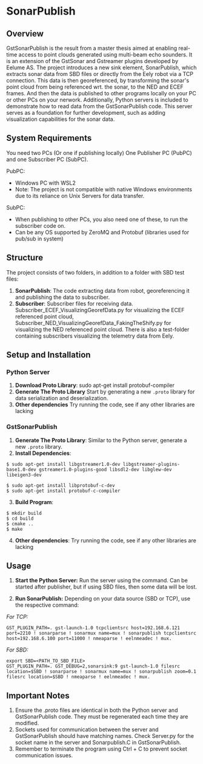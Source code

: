 # SonarPublish

## Overview
GstSonarPublish is the result from a master thesis aimed at enabling real-time access to point clouds generated using multi-beam echo sounders. It is an extension of the GstSonar and Gstreamer plugins developed by Eelume AS. The project introduces a new sink element, SonarPublish, which extracts sonar data from SBD files or directly from the Eely robot via a TCP connection. This data is then georeferenced, by transforming the sonar's point cloud from being referenced wrt. the sonar, to the NED and ECEF frames. And then the data is published to other programs locally on your PC or other PCs on your nerwork. Additionally, Python servers is included to demonstrate how to read data from the GstSonarPublish code. This server serves as a foundation for further development, such as adding visualization capabilities for the sonar data.

## System Requirements
You need two PCs (Or one if publishing locally)
One Publisher PC (PubPC) and one Subscriber PC (SubPC). 

PubPC: 
- Windows PC with WSL2 
- Note: The project is not compatible with native Windows environments due to its reliance on Unix Servers for data transfer.

SubPC:
- When publishing to other PCs, you also need one of these, to run the subscriber code on.
- Can be any OS supported by ZeroMQ and Protobuf (libraries used for pub/sub in system)

## Structure
The project consists of two folders, in addition to a folder with SBD test files:
1. **SonarPublish**: The code extracting data from robot, georeferencing it and publishing the data to subscriber. 
2. **Subscriber**: Subscriber files for receiving data. Subscriber_ECEF_VisualizingGeorefData.py for visualizing the ECEF referenced point cloud, Subscriber_NED_VisualizingGeorefData_FakingTheShify.py for visualizing the NED referenced point cloud. There is also a test-folder containing subscribers visualizing the telemetry data from Eely. 

## Setup and Installation
### Python Server
1. **Download Proto Library**: sudo apt-get install protobuf-compiler
2. **Generate The Proto Library** Start by generating a new `.proto` library for data serialization and deserialization.
3. **Other dependencies** Try running the code, see if any other libraries are lacking

### GstSonarPublish
1. **Generate The Proto Library**: Similar to the Python server, generate a new `.proto` library.
2. **Install Dependencies**:
```
$ sudo apt-get install libgstreamer1.0-dev libgstreamer-plugins-base1.0-dev gstreamer1.0-plugins-good libsdl2-dev libglew-dev libeigen3-dev
```

```
$ sudo apt-get install libprotobuf-c-dev
$ sudo apt-get install protobuf-c-compiler
```
3. **Build Program**:
```
$ mkdir build
$ cd build
$ cmake ..
$ make
```
4. **Other dependencies**: Try running the code, see if any other libraries are lacking


## Usage
1. **Start the Python Server:** Run the server using the command. Can be started after publisher, but if using SBD files, then some data will be lost. 
   
2. **Run SonarPublish:** Depending on your data source (SBD or TCP), use the respective command:
   
*For TCP:*
```
GST_PLUGIN_PATH=. gst-launch-1.0 tcpclientsrc host=192.168.6.121 port=2210 ! sonarparse ! sonarmux name=mux ! sonarpublish tcpclientsrc host=192.168.6.100 port=11000 ! nmeaparse ! eelnmeadec ! mux.
```
*For SBD:*
```
export SBD=<PATH_TO_SBD_FILE>
GST_PLUGIN_PATH=. GST_DEBUG=2,sonarsink:9 gst-launch-1.0 filesrc location=$SBD ! sonarparse ! sonarmux name=mux ! sonarpublish zoom=0.1 filesrc location=$SBD ! nmeaparse ! eelnmeadec ! mux.
```

## Important Notes
1. Ensure the .proto files are identical in both the Python server and GstSonarPublish code. They must be regenerated each time they are modified.
2. Sockets used for communication between the server and GstSonarPublish should have matching names. Check Server.py for the socket name in the server and Sonarpublish.C in GstSonarPublish.
3. Remember to terminate the program using Ctrl + C to prevent socket communication issues.





